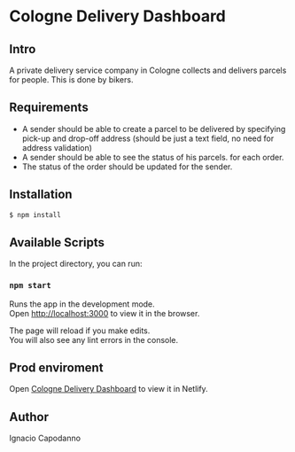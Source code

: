 # Cologne Delivery Dashboard

## Intro

A private delivery service company in Cologne collects and delivers parcels for people. This is done by bikers.

## Requirements

- A sender should be able to create a parcel to be delivered by specifying
pick-up and drop-off address (should be just a text field, no need for
address validation)
- A sender should be able to see the status of his parcels.
for each order. 
- The status of the order should be updated for the sender.

## Installation

```bash
$ npm install
```

## Available Scripts

In the project directory, you can run:

### `npm start`

Runs the app in the development mode.\
Open [http://localhost:3000](http://localhost:3000) to view it in the browser.

The page will reload if you make edits.\
You will also see any lint errors in the console.

## Prod enviroment
Open [Cologne Delivery Dashboard](https://vibrant-golick-44d933.netlify.app/) to view it in Netlify.

## Author

Ignacio Capodanno